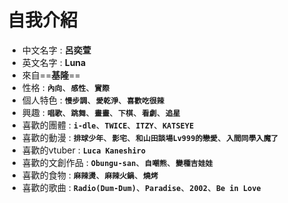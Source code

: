 自我介紹
===
- 中文名字 : **呂奕萱**
- 英文名字 : **Luna**
- 來自==**基隆**==    
- 性格 : **```內向```**、**```感性```**、**```實際```**       
- 個人特色 : **```慢步調```**、**```愛乾淨```**、**```喜歡吃很辣```**
- 興趣 : **```唱歌```**、**```跳舞```**、**```畫畫```**、**```下棋```**、**```看劇```**、**```追星```**
- 喜歡的團體 : **```i-dle```**、**```TWICE```**、**```ITZY```**、**```KATSEYE```**
- 喜歡的動漫 : **```排球少年```**、**```影宅```**、**```和山田談場Lv999的戀愛```**、**```入間同學入魔了```**
- 喜歡的vtuber : **```Luca Kaneshiro```**
- 喜歡的文創作品 : **```Obungu-san```**、**```自嘲熊```**、**```變種吉娃娃```**
- 喜歡的食物 : **```麻辣燙```**、**```麻辣火鍋```**、**```燒烤```**
- 喜歡的歌曲 : **```Radio(Dum-Dum)```**、**```Paradise```**、**```2002```**、**```Be in Love```**    

